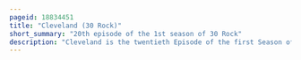```yaml
---
pageid: 18834451
title: "Cleveland (30 Rock)"
short_summary: "20th episode of the 1st season of 30 Rock"
description: "Cleveland is the twentieth Episode of the first Season of 30 Rock. It was written by one of the Season's co-executive Producers jack Burditt and one of the Season's Executive Producers robert Carlock. It was directed by Paul Feig. It aired on the nbc Network in the united States on April 19 2007. Guest Stars on this Episode include Jason sudeikis Kevin Brown Jennifer Bassey Traci hovel emily mortimer Maulik Pancholy and Lester Holt."
---
```

